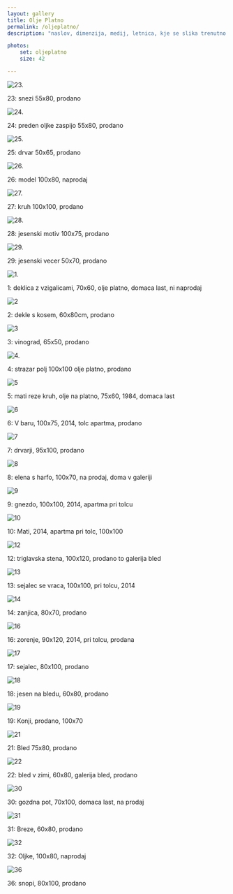 ```yaml
---
layout: gallery
title: Olje Platno
permalink: /oljeplatno/
description: "naslov, dimenzija, medij, letnica, kje se slika trenutno nahaja"

photos:
    set: oljeplatno
    size: 42

---
```


![23.](/images/photos/oljeplatno-23.jpg)

23: snezi 55x80, prodano

![24.](/images/photos/oljeplatno-24.jpg)

24: preden oljke zaspijo 55x80, prodano

![25.](/images/photos/oljeplatno-25.jpg)

25: drvar 50x65, prodano

![26.](/images/photos/oljeplatno-26.jpg)

26: model 100x80, naprodaj

![27.](/images/photos/oljeplatno-27.jpg)

27: kruh 100x100, prodano

![28.](/images/photos/oljeplatno-28.jpg)

28: jesenski motiv 100x75, prodano

![29.](/images/photos/oljeplatno-29.jpg)

29: jesenski vecer 50x70, prodano

![1.](/images/photos/oljeplatno-1.jpg)

1: deklica z vzigalicami, 70x60, olje platno, domaca last, ni naprodaj

![2](/images/photos/oljeplatno-2.jpg)

2: dekle s kosem, 60x80cm, prodano

![3](/images/photos/oljeplatno-3.jpg)

3: vinograd, 65x50, prodano

![4.](/images/photos/oljeplatno-4.jpg)

4: strazar polj 100x100 olje platno, prodano

![5](/images/photos/oljeplatno-5.jpg)

5: mati reze kruh, olje na platno, 75x60, 1984, domaca last

![6](/images/photos/oljeplatno-6.jpg)

6: V baru, 100x75, 2014, tolc apartma, prodano

![7](/images/photos/oljeplatno-7.jpg)

7: drvarji, 95x100, prodano

![8](/images/photos/oljeplatno-8.jpg)

8: elena s harfo, 100x70, na prodaj, doma v galeriji

![9](/images/photos/oljeplatno-9.jpg)

9: gnezdo, 100x100, 2014, apartma pri tolcu

![10](/images/photos/oljeplatno-10.jpg)

10: Mati, 2014, apartma pri tolc, 100x100

![12](/images/photos/oljeplatno-12.jpg)

12: triglavska stena, 100x120, prodano to galerija bled

![13](/images/photos/oljeplatno-13.jpg)

13: sejalec se vraca, 100x100, pri tolcu, 2014

![14](/images/photos/oljeplatno-14.jpg)

14: zanjica, 80x70, prodano

![16](/images/photos/oljeplatno-16.jpg)

16: zorenje, 90x120, 2014, pri tolcu, prodana

![17](/images/photos/oljeplatno-17.jpg)

17: sejalec, 80x100, prodano

![18](/images/photos/oljeplatno-18.jpg)

18: jesen na bledu, 60x80, prodano

![19](/images/photos/oljeplatno-19.jpg)

19: Konji, prodano, 100x70

![21](/images/photos/oljeplatno-21.jpg)

21: Bled 75x80, prodano

![22](/images/photos/oljeplatno-22.jpg)

22: bled v zimi, 60x80, galerija bled, prodano

![30](/images/photos/oljeplatno-30.jpg)

30: gozdna pot, 70x100, domaca last, na prodaj

![31](/images/photos/oljeplatno-31.jpg)

31: Breze, 60x80, prodano

![32](/images/photos/oljeplatno-32.jpg)

32: Oljke, 100x80, naprodaj

![36](/images/photos/oljeplatno-36.jpg)

36: snopi, 80x100, prodano
